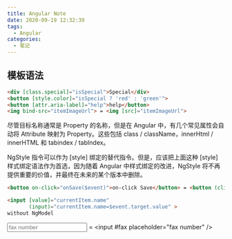 ```yaml
---
title: Angular Note
date: 2020-09-19 12:32:39
tags:
  - Angular
categories:
  - 笔记
---
```


## 模板语法
```html
<div [class.special]="isSpecial">Special</div>
<button [style.color]="isSpecial ? 'red' : 'green'">
<button [attr.aria-label]="help">help</button>
<img bind-src="itemImageUrl"> = <img [src]="itemImageUrl">
```

尽管目标名称通常是 Property 的名称，但是在 Angular 中，有几个常见属性会自动将 Attribute 映射为 Property。这些包括 class / className，innerHtml / innerHTML 和 tabindex / tabIndex。

NgStyle 指令可以作为 [style] 绑定的替代指令。但是，应该把上面这种 [style] 样式绑定语法作为首选，因为随着 Angular 中样式绑定的改进，NgStyle 将不再提供重要的价值，并最终在未来的某个版本中删除。

```html
<button on-click="onSave($event)">on-click Save</button> = <button (click)="onSave($event)">Save</button>

<input [value]="currentItem.name"
       (input)="currentItem.name=$event.target.value" >
without NgModel
```

<input ref-fax placeholder="fax number" /> = <input #fax placeholder="fax number" />

## 










